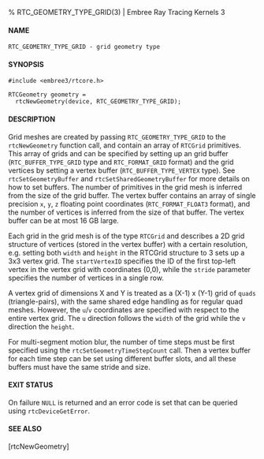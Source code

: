 % RTC_GEOMETRY_TYPE_GRID(3) | Embree Ray Tracing Kernels 3

#### NAME

    RTC_GEOMETRY_TYPE_GRID - grid geometry type

#### SYNOPSIS

    #include <embree3/rtcore.h>

    RTCGeometry geometry =
      rtcNewGeometry(device, RTC_GEOMETRY_TYPE_GRID);

#### DESCRIPTION

Grid meshes are created by passing `RTC_GEOMETRY_TYPE_GRID` to the
`rtcNewGeometry` function call, and contain an array of `RTCGrid`
primitives. This array of grids and can be specified by setting up an
grid buffer (`RTC_BUFFER_TYPE_GRID` type and `RTC_FORMAT_GRID` format)
and the grid vertices by setting a vertex buffer
(`RTC_BUFFER_TYPE_VERTEX` type). See `rtcSetGeometryBuffer` and
`rtcSetSharedGeometryBuffer` for more details on how to set
buffers. The number of primitives in the grid mesh is inferred from
the size of the grid buffer. The vertex buffer contains an array of
single precision `x`, `y`, `z` floating point coordinates
(`RTC_FORMAT_FLOAT3` format), and the number of vertices is inferred
from the size of that buffer. The vertex buffer can be at most 16 GB
large.

Each grid in the grid mesh is of the type `RTCGrid` and describes a 2D
grid structure of vertices (stored in the vertex buffer) with a
certain resolution, e.g. setting both `width` and `height` in the
RTCGrid structure to 3 sets up a 3x3 vertex grid. The `startVertexID`
specifies the ID of the first top-left vertex in the vertex grid with
coordinates (0,0), while the `stride` parameter specifies the number
of vertices in a single row.

A vertex grid of dimensions X and Y is treated as a (X-1) x (Y-1) grid
of `quads` (triangle-pairs), with the same shared edge handling as for
regular quad meshes. However, the `u`/`v` coordinates are specified
with respect to the entire vertex grid. The `u` direction follows the
`width` of the grid while the `v` direction the `height`.

For multi-segment motion blur, the number of time steps must be first
specified using the `rtcSetGeometryTimeStepCount` call. Then a vertex
buffer for each time step can be set using different buffer slots, and
all these buffers must have the same stride and size.

#### EXIT STATUS

On failure `NULL` is returned and an error code is set that can be
queried using `rtcDeviceGetError`.

#### SEE ALSO

[rtcNewGeometry]

